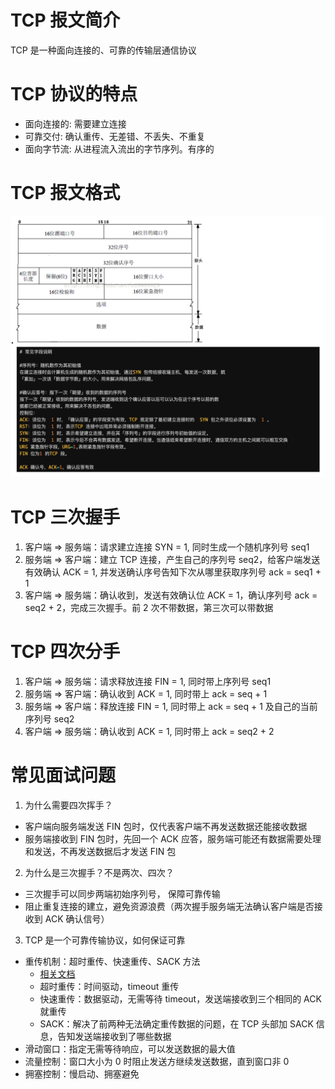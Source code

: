 # TCP 报文简介

TCP 是一种面向连接的、可靠的传输层通信协议

# TCP 协议的特点

- 面向连接的: 需要建立连接
- 可靠交付: 确认重传、无差错、不丢失、不重复
- 面向字节流: 从进程流入流出的字节序列。有序的

# TCP 报文格式

![TCP报文格式](TCP报文格式.png)

# TCP 三次握手

1. 客户端 => 服务端：请求建立连接 SYN = 1, 同时生成一个随机序列号 seq1
2. 服务端 => 客户端：建立 TCP 连接，产生自己的序列号 seq2，给客户端发送有效确认 ACK = 1, 并发送确认序号告知下次从哪里获取序列号 ack = seq1 + 1
3. 客户端 => 服务端：确认收到，发送有效确认位 ACK = 1，确认序列号 ack = seq2 + 2，完成三次握手。前 2 次不带数据，第三次可以带数据

# TCP 四次分手

1. 客户端 => 服务端：请求释放连接 FIN = 1, 同时带上序列号 seq1
2. 服务端 => 客户端：确认收到 ACK = 1, 同时带上 ack = seq + 1
3. 服务端 => 客户端：释放连接 FIN = 1, 同时带上 ack = seq + 1 及自己的当前序列号 seq2
4. 客户端 => 服务端：确认收到 ACK = 1, 同时带上 ack = seq2 + 2

# 常见面试问题

1. 为什么需要四次挥手？

- 客户端向服务端发送 FIN 包时，仅代表客户端不再发送数据还能接收数据
- 服务端接收到 FIN 包时，先回一个 ACK 应答，服务端可能还有数据需要处理和发送，不再发送数据后才发送 FIN 包

2. 为什么是三次握手？不是两次、四次？

- 三次握手可以同步两端初始序列号， 保障可靠传输
- 阻止重复连接的建立，避免资源浪费（两次握手服务端无法确认客户端是否接收到 ACK 确认信号）

3. TCP 是一个可靠传输协议，如何保证可靠

- 重传机制：超时重传、快速重传、SACK 方法
  - [相关文档](https://coolshell.cn/articles/11564.html#%E8%B6%85%E6%97%B6%E9%87%8D%E4%BC%A0%E6%9C%BA%E5%88%B6)
  - 超时重传：时间驱动，timeout 重传
  - 快速重传：数据驱动，无需等待 timeout，发送端接收到三个相同的 ACK 就重传
  - SACK：解决了前两种无法确定重传数据的问题，在 TCP 头部加 SACK 信息，告知发送端接收到了哪些数据
- 滑动窗口：指定无需等待响应，可以发送数据的最大值
- 流量控制：窗口大小为 0 时阻止发送方继续发送数据，直到窗口非 0
- 拥塞控制：慢启动、拥塞避免
